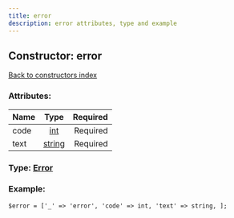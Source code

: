 ```yaml
---
title: error
description: error attributes, type and example
---
```

## Constructor: error  
[Back to constructors index](index.md)



### Attributes:

| Name     |    Type       | Required |
|----------|:-------------:|---------:|
|code|[int](../types/int.md) | Required|
|text|[string](../types/string.md) | Required|



### Type: [Error](../types/Error.md)


### Example:

```
$error = ['_' => 'error', 'code' => int, 'text' => string, ];
```